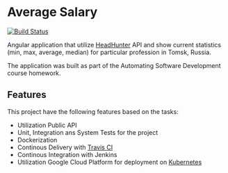 # Average Salary
[![Build Status](https://travis-ci.org/tamazlykar/average-salary.svg?branch=master)](https://travis-ci.org/tamazlykar/average-salary)

Angular application that utilize [HeadHunter](https://hh.ru) API and show current statistics (min, max, average, median) for particular profession in Tomsk, Russia.

The application was built as part of the Automating Software Development course homework.

## Features

This project have the following features based on the tasks:
* Utilization Public API
* Unit, Integration ans System Tests for the project
* Dockerization
* Continous Delivery with [Travis CI](https://travis-ci.org)
* Continous Integration with Jenkins
* Utilization Google Cloud Platform for deployment on [Kubernetes](https://kubernetes.io)
